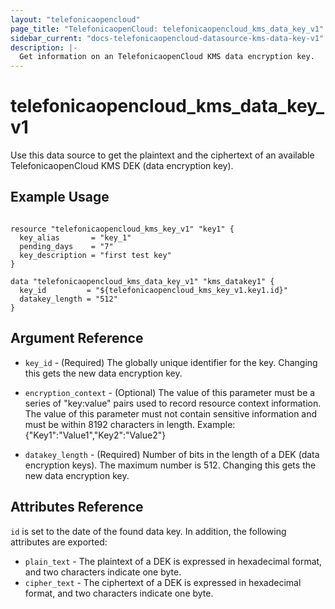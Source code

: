 ```yaml
---
layout: "telefonicaopencloud"
page_title: "TelefonicaopenCloud: telefonicaopencloud_kms_data_key_v1"
sidebar_current: "docs-telefonicaopencloud-datasource-kms-data-key-v1"
description: |-
  Get information on an TelefonicaopenCloud KMS data encryption key.
---
```


# telefonicaopencloud\_kms\_data_key_v1

Use this data source to get the plaintext and the ciphertext of an available
TelefonicaopenCloud KMS DEK (data encryption key).

## Example Usage

```hcl

resource "telefonicaopencloud_kms_key_v1" "key1" {
  key_alias       = "key_1"
  pending_days    = "7"
  key_description = "first test key"
}

data "telefonicaopencloud_kms_data_key_v1" "kms_datakey1" {
  key_id         = "${telefonicaopencloud_kms_key_v1.key1.id}"
  datakey_length = "512"
}

```

## Argument Reference

* `key_id` - (Required) The globally unique identifier for the key.
    Changing this gets the new data encryption key.

* `encryption_context` - (Optional) The value of this parameter must be a series of
    "key:value" pairs used to record resource context information. The value of this
    parameter must not contain sensitive information and must be within 8192 characters
    in length. Example: {"Key1":"Value1","Key2":"Value2"}

* `datakey_length` - (Required) Number of bits in the length of a DEK (data encryption keys).
    The maximum number is 512. Changing this gets the new data encryption key.


## Attributes Reference

`id` is set to the date of the found data key. In addition, the following attributes
are exported:

* `plain_text` - The plaintext of a DEK is expressed in hexadecimal format, and two
    characters indicate one byte.
* `cipher_text` - The ciphertext of a DEK is expressed in hexadecimal format, and two
    characters indicate one byte.

